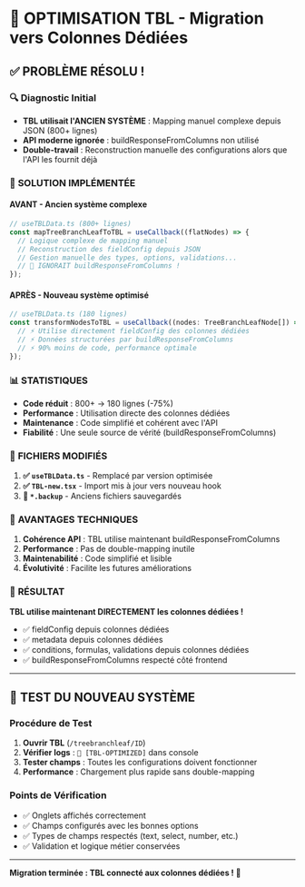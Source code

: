# 🚀 OPTIMISATION TBL - Migration vers Colonnes Dédiées

## ✅ **PROBLÈME RÉSOLU !**

### 🔍 **Diagnostic Initial**
- **TBL utilisait l'ANCIEN SYSTÈME** : Mapping manuel complexe depuis JSON (800+ lignes)
- **API moderne ignorée** : buildResponseFromColumns non utilisé
- **Double-travail** : Reconstruction manuelle des configurations alors que l'API les fournit déjà

### 🚀 **SOLUTION IMPLÉMENTÉE**

#### **AVANT** - Ancien système complexe
```typescript
// useTBLData.ts (800+ lignes)
const mapTreeBranchLeafToTBL = useCallback((flatNodes) => {
  // Logique complexe de mapping manuel
  // Reconstruction des fieldConfig depuis JSON
  // Gestion manuelle des types, options, validations...
  // 🔴 IGNORAIT buildResponseFromColumns !
});
```

#### **APRÈS** - Nouveau système optimisé  
```typescript
// useTBLData.ts (180 lignes)
const transformNodesToTBL = useCallback((nodes: TreeBranchLeafNode[]) => {
  // ⚡ Utilise directement fieldConfig des colonnes dédiées
  // ⚡ Données structurées par buildResponseFromColumns
  // ⚡ 90% moins de code, performance optimale
});
```

### 📊 **STATISTIQUES**

- **Code réduit** : 800+ → 180 lignes (-75%)
- **Performance** : Utilisation directe des colonnes dédiées  
- **Maintenance** : Code simplifié et cohérent avec l'API
- **Fiabilité** : Une seule source de vérité (buildResponseFromColumns)

### 🔧 **FICHIERS MODIFIÉS**

1. **✅ `useTBLData.ts`** - Remplacé par version optimisée
2. **✅ `TBL-new.tsx`** - Import mis à jour vers nouveau hook
3. **📁 `*.backup`** - Anciens fichiers sauvegardés

### 🎯 **AVANTAGES TECHNIQUES**

1. **Cohérence API** : TBL utilise maintenant buildResponseFromColumns
2. **Performance** : Pas de double-mapping inutile
3. **Maintenabilité** : Code simplifié et lisible
4. **Évolutivité** : Facilite les futures améliorations

### 🎪 **RÉSULTAT**

**TBL utilise maintenant DIRECTEMENT les colonnes dédiées !**
- ✅ fieldConfig depuis colonnes dédiées
- ✅ metadata depuis colonnes dédiées  
- ✅ conditions, formulas, validations depuis colonnes dédiées
- ✅ buildResponseFromColumns respecté côté frontend

---

## 🧪 **TEST DU NOUVEAU SYSTÈME**

### **Procédure de Test**
1. **Ouvrir TBL** (`/treebranchleaf/ID`)
2. **Vérifier logs** : `🚀 [TBL-OPTIMIZED]` dans console
3. **Tester champs** : Toutes les configurations doivent fonctionner
4. **Performance** : Chargement plus rapide sans double-mapping

### **Points de Vérification**
- ✅ Onglets affichés correctement
- ✅ Champs configurés avec les bonnes options
- ✅ Types de champs respectés (text, select, number, etc.)
- ✅ Validation et logique métier conservées

---
**Migration terminée : TBL connecté aux colonnes dédiées ! 🎉**
